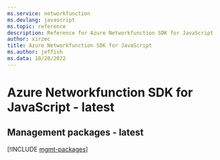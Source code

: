 ```yaml
---
ms.service: networkfunction
ms.devlang: javascript
ms.topic: reference
description: Reference for Azure Networkfunction SDK for JavaScript
author: xirzec
title: Azure Networkfunction SDK for JavaScript
ms.author: jeffish
ms.data: 10/20/2022
---
```

# Azure Networkfunction SDK for JavaScript - latest

## Management packages - latest
[!INCLUDE [mgmt-packages](networkfunction-mgmt-index.md)]